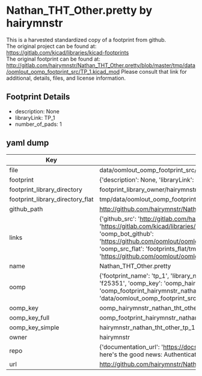 # Nathan_THT_Other.pretty by hairymnstr  
This is a harvested standardized copy of a footprint from github.  
The original project can be found at:  
https://gitlab.com/kicad/libraries/kicad-footprints  
The original footprint can be found at:
http://gitlab.com/hairymnstr/Nathan_THT_Other.pretty/blob/master/tmp/data/oomlout_oomp_footprint_src/TP_1.kicad_mod
Please consult that link for additional, details, files, and license information.  
## Footprint Details
* description: None  
* libraryLink: TP_1  
* number_of_pads: 1  
## yaml dump  
| Key | Value |  
| --- | --- |  
| file | data/oomlout_oomp_footprint_src/Nathan_THT_Other.pretty/TP_1.kicad_mod |  
| footprint | {'description': None, 'libraryLink': 'TP_1', 'number_of_pads': 1} |  
| footprint_library_directory | footprint_library_owner/hairymnstr_Nathan_THT_Other.pretty |  
| footprint_library_directory_flat | tmp/data/oomlout_oomp_footprint_src/footprints_flat/hairymnstr_nathan_tht_other_tp_1/working |  
| github_path | http://github.com/hairymnstr/Nathan_THT_Other.pretty/blob/master/tmp/data/oomlout_oomp_footprint_src/TP_1.kicad_mod |  
| links | {'github_src': 'http://gitlab.com/hairymnstr/Nathan_THT_Other.pretty/blob/master/tmp/data/oomlout_oomp_footprint_src/TP_1.kicad_mod', 'github_src_repo': 'https://gitlab.com/kicad/libraries/kicad-footprints', 'oomp_bot': 'tmp/data/oomlout_oomp_footprint_src/footprints/hairymnstr_nathan_tht_other_tp_1/working', 'oomp_bot_github': 'https://github.com/oomlout/oomlout_oomp_footprint_bot/tree/main/tmp/data/oomlout_oomp_footprint_src/footprints/hairymnstr_nathan_tht_other_tp_1/working', 'oomp_src_flat': 'footprints_flat/tmp/data/oomlout_oomp_footprint_src/footprints_flat/hairymnstr_nathan_tht_other_tp_1/working', 'oomp_src_flat_github': 'https://github.com/oomlout/oomlout_oomp_footprint_src/tree/main/tmp/data/oomlout_oomp_footprint_src/footprints_flat/hairymnstr_nathan_tht_other_tp_1/working'} |  
| name | Nathan_THT_Other.pretty |  
| oomp | {'footprint_name': 'tp_1', 'library_name': 'nathan_tht_other', 'md5': 'f253515d1b59a28b343ca5a8c5822d19', 'md5_10': 'f253515d1b', 'md5_5': 'f2535', 'md5_6': 'f25351', 'oomp_key': 'oomp_hairymnstr_nathan_tht_other_tp_1', 'oomp_key_extra': 'oomp_footprint_hairymnstr_nathan_tht_other_tp_1', 'oomp_key_full': 'oomp_footprint_hairymnstr_nathan_tht_other_tp_1_f25351', 'oomp_key_simple': 'hairymnstr_nathan_tht_other_tp_1', 'original_filename': 'data/oomlout_oomp_footprint_src/Nathan_THT_Other.pretty/TP_1.kicad_mod', 'owner_name': 'hairymnstr'} |  
| oomp_key | oomp_hairymnstr_nathan_tht_other_tp_1 |  
| oomp_key_full | oomp_footprint_hairymnstr_nathan_tht_other_tp_1 |  
| oomp_key_simple | hairymnstr_nathan_tht_other_tp_1 |  
| owner | hairymnstr |  
| repo | {'documentation_url': 'https://docs.github.com/rest/overview/resources-in-the-rest-api#rate-limiting', 'message': "API rate limit exceeded for 84.66.142.224. (But here's the good news: Authenticated requests get a higher rate limit. Check out the documentation for more details.)"} |  
| url | http://github.com/hairymnstr/Nathan_THT_Other.pretty |  

